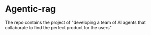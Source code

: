 # Agentic-rag
The repo contains the project of "developing a team of AI agents that collaborate to find the perfect product for the users"
